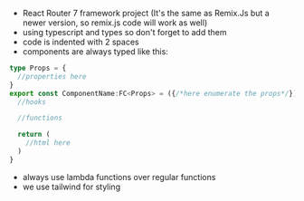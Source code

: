 - React Router 7 framework project (It's the same as Remix.Js but a newer version, so remix.js code will work as well)
- using typescript and types so don't forget to add them
- code is indented with 2 spaces
- components are always typed like this:
```ts
type Props = {
  //properties here
}
export const ComponentName:FC<Props> = ({/*here enumerate the props*/}) => {
  //hooks

  //functions

  return (
    //html here
  )
}
```
- always use lambda functions over regular functions
- we use tailwind for styling
